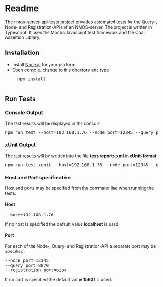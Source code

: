 # Readme

The nmos-server-api-tests project provides automated tests for the Query-, Node- and Registration-APIs of an NMOS-server.
The project is written in Typescript. It uses the Mocha Javascript test framework and the Chai Assertion Library.

## Installation

* Install [Node.js](http://nodejs.org/) for your platform
* Open console, change to this directory and type
    <pre>
    npm install
    </pre>

## Run Tests

### Console Output
The test results will be displayed in the console
<pre>
npm run test --host=192.168.1.76 --node_port=12345 --query_port=8870 --registration_port=8235
</pre>

### xUnit Output
The test results will be written into the file **test-reports.xml** in **xUnit-format**
<pre>
npm run test-xunit --host=192.168.1.76 --node_port=12345 --query_port=8870 --registration_port=8235
</pre>

### Host and Port specification
Host and ports may be specified from the command line when running the tests. 

#### Host
<pre>
--host=192.168.1.76
</pre>

If no host is specified the default value **localhost** is used.

#### Port
For each of the Node-, Query- and Registration-API a separate port may be specified. 
<pre>
--node_port=12345
--query_port=8870
--registration_port=8235
</pre>

If no port is specified the default value **15631** is used.

